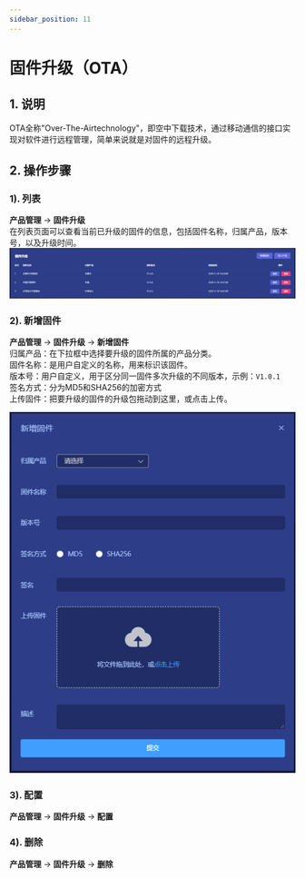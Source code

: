 ```yaml
---
sidebar_position: 11
---
```


# 固件升级（OTA）

## 1. 说明
OTA全称"Over-The-Airtechnology"，即空中下载技术，通过移动通信的接口实现对软件进行远程管理，简单来说就是对固件的远程升级。


## 2. 操作步骤
### 1). 列表
**产品管理** -> **固件升级**  
在列表页面可以查看当前已升级的固件的信息，包括固件名称，归属产品，版本号，以及升级时间。
![img.png](images/ota_01.png)

### 2). 新增固件
**产品管理** -> **固件升级** -> **新增固件**  
归属产品：在下拉框中选择要升级的固件所属的产品分类。  
固件名称：是用户自定义的名称，用来标识该固件。  
版本号：用户自定义，用于区分同一固件多次升级的不同版本，示例：`V1.0.1`    
签名方式：分为MD5和SHA256的加密方式  
上传固件：把要升级的固件的升级包拖动到这里，或点击上传。  

![img.png](images/ota_02.png)

### 3). 配置
**产品管理** -> **固件升级** -> **配置**  

### 4). 删除
**产品管理** -> **固件升级** -> **删除**  